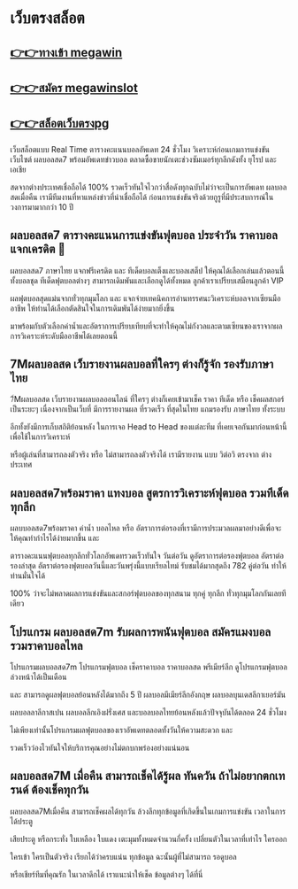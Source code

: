 # เว็บตรงสล็อต
 
## [👉👉ทางเข้า megawin ](https://megawinslot.com/)
 
## [👉👉สมัคร megawinslot](https://megawinslot.com/register)
 
## [👉👉สล็อตเว็บตรงpg](https:megawinslot.com)
 
เว็บสล็อตแบบ Real Time ตารางคะแนนบอลอัพเดท 24 ชั่วโมง วิเคราะห์ก่อนเกมการแข่งขัน เว็บไซต์ ผลบอลสด7 พร้อมอัพเดทข่าวบอล  ตลาดซื้อขายนักเตะช่วงซัมเมอร์ทุกลีกดังทั้ง ยุโรป และ เอเชีย

สดจากต่างประเทศเชื่อถือได้ 100% รวดเร็วทันใจไวกว่าสื่อดังทุกฉบับไม่ว่าจะเป็นการอัพเดท ผลบอลสดเมื่อคืน เรามีทีมงานที่หาแหล่งข่าวที่น่าเชื่อถือได้ ก่อนการแข่งขันจริงด้วยกูรูที่มีประสบการณ์ในวงการมามากกว่า 10 ปี
 
## ผลบอลสด7 ตารางคะแนนการแข่งขันฟุตบอล ประจำวัน ราคาบอล แจกเครดิต 🎰
 
ผลบอลสด7 ภาษาไทย แจกฟรีเครดิต และ ทีเด็ดบอลเต็งและบอลเสต็ป ให้คุณได้เลือกเล่นแล้วตอนนี้ ทั้งบอลชุด ทีเด็ดฟุตบอลต่างๆ สามารถเดิมพันและเลือกดูได้ทั้งหมด ลูกค้าเราเปรียบเสมือนลูกค้า VIP 

ผลฟุตบอลสุดแม่นจากทั่วทุกมุมโลก และ แจกจ่ายเทคนิคการอ่านทรรศนะวิเคราะห์บอลจากเซียนมืออาชีพ ให้ท่านได้เลือกตัดสินใจในการเดิมพันได้ง่ายมากยิ่งขึ้น 

มาพร้อมกับตัวเลือกค่าน้ำและอัตราการเปรียบเทียบที่จะทำให้คุณไม่กังวลและตามเซียนของเราจากผลการวิเคราะห์ระดับมืออาชีพได้เลยตอนนี้
 
## 7Mผลบอลสด เว็บรายงานผลบอลที่ใครๆ ต่างก็รู้จัก รองรับภาษาไทย
 
7์Mผลบอลสด เว็บรายงานผลบอลออนไลน์ ที่ใครๆ ต่างก็เคยเข้ามาเช็ค ราคา ทีเด็ด หรือ เช็คผลสกอร์ เป็นระยะๆ เนื่องจากเป็นเว็บที่ มีการรายงานผล ที่รวดเร็ว ที่สุดในไทย แถมรองรับ ภาษาไทย ทั้งระบบ 

อีกทั้งยังมีการเก็บสถิติย้อนหลัง ในการเจอ Head to Head ของแต่ละทีม ที่เคยเจอกันมาก่อนหน้านี้ เพื่อใช้ในการวิเคราะห์

หรือผู้เล่นที่สามารถลงตัวจริง หรือ ไม่สามารถลงตัวจริงได้ เรามีรายงาน แบบ วิต่อวิ ตรงจาก ต่างประเทศ
 
## ผลบอลสด7พร้อมราคา แทงบอล สูตรการวิเคราะห์ฟุตบอล รวมทีเด็ดทุกลีก
 
ผลบบอลสด7พร้อมราคา ค่าน้ำ บอลไหล หรือ อัตราการต่อรองที่เรามีการประมวลผลมาอย่างดีเพื่อจะให้คุณทำกำไรได้ง่ายมากขึ้น  และ 

ตารางคะแนนฟุตบอลทุกลีกทั่วโลกอัพเดทรวดเร็วทันใจ วันต่อวัน ดูอัตราการต่อรองฟุตบอล อัตราต่อรองล่าสุด อัตราต่อรองฟุตบอลวันนี้และวันพรุ่งนี้แบบเรียลไทม์ รับชมได้มากสุดถึง 782 คู่ต่อวัน ทำให้ท่านมั่นใจได้ 

100% ว่าจะไม่พลาดผลการแข่งขันและสกอร์ฟุตบอลของทุกสนาม ทุกคู่ ทุกลีก ทั่วทุกมุมโลกกันเลยทีเดียว
 
## โปรแกรม ผลบอลสด7m รับผลการพนันฟุตบอล สมัครแมงบอล รวมราคาบอลไหล
 
โปรแกรมผลบอลสด7m โปรแกรมฟุตบอล เช็คราคาบอล ราคาบอลสด พรีเมียร์ลีก ดูโปรแกรมฟุตบอลล่วงหน้าได้เป็นเดือน 

และ สามารถดูผลฟุตบอลย้อนหลังได้มากถึง 5 ปี ผลบอลมีเมียร์ลีกอังกฤษ ผลบอลบุนเดสลีกาเยอร์มัน 

ผลบอลลาลีกาสเปน ผลบอลลีกเอิงฝรั่งเศส และบอลบอลไทยย้อนหลังแล้วปัจจุบันได้ตลอด 24 ชั่วโมง 

ไม่เพียงเท่านั้นโปรแกรมผลฟุตบอลของเราอัพเดทตลอดทั้งวันให้ความสะดวก และ

รวดเร็วว่องไวทันใจให้บริการคุณอย่างไม่ตกบกพร่องอย่างแน่นอน
 
## ผลบอลสด7M เมื่อคืน สามารถเช็คได้รู้ผล ทันควัน ถ้าไม่อยากตกเทรนด์ ต้องเช็คทุกวัน
 
ผลบอลสด7Mเมื่อคืน สามารถเช็คผลได้ทุกวัน ล้วงลึกทุกข้อมูลที่เกิดขึ้นในเกมการแข่งขัน เวลาในการได้ประตู 

เสียประตู หรือกระทั่ง ใบเหลือง ใบแดง เตะมุมทั้งหมดจำนวนกี่ครั้ง เปลี่ยนตัวในเวลาที่เท่าไร ใครออก 

ใครเข้า ใครเป็นตัวจริง เรียกได้ว่าครบแน่น ทุกข้อมูล ฉะนั้นผู้ที่ไม่สามารถ รอดูบอล 

หรือเชียร์ทีมที่คุณรัก ในเวลาดึกได้ เราแนะนำให้เช็ค ข้อมูลต่างๆ ได้ที่นี่
